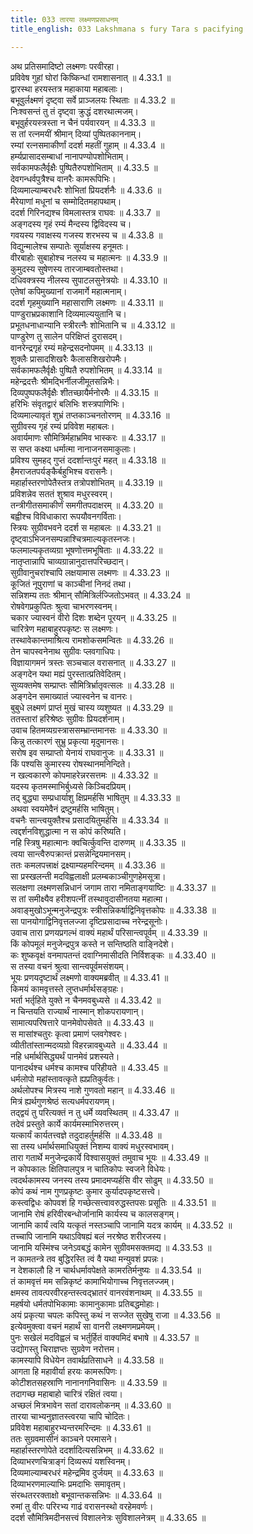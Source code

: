 ```yaml
---
title: 033 तारया लक्ष्मणप्रसाधनम्
title_english: 033 Lakshmana s fury Tara s pacifying

---
```

<div class="audioEmbed"  caption="श्रीराम-हरिसीताराममूर्ति-घनपाठिभ्यां वचनम्" src="https://archive.org/download/Ramayana-recitation-Sriram-harisItArAmamUrti-Ghanapaati-v2/Kanda_4/Kanda_4_KSK-033-Tharaya_Lakshmana_Prasadhanam.mp3"></div>

  
अथ प्रतिसमादिष्टो लक्ष्मणः परवीरहा।  
प्रविवेष गुहां घोरां किष्किन्धां रामशासनात् ॥ 4.33.1 ॥   
द्वारस्था हरयस्तत्र महाकाया महाबलाः।  
बभूवुर्लक्ष्मणं दृष्ट्वा सर्वे प्राञ्जलयः स्थिताः ॥ 4.33.2 ॥   
निःश्वसन्तं तु तं दृष्ट्वा क्रुद्धं दशरथात्मजम्।  
बभूवुर्हरयस्त्रस्ता न चैनं पर्यवारयन् ॥ 4.33.3 ॥   
स तां रत्नमयीं श्रीमान् दिव्यां पुष्पितकाननाम्।  
रम्यां रत्नसमाकीर्णां ददर्श महतीं गुहाम् ॥ 4.33.4 ॥   
हर्म्यप्रासादसम्बाधां नानापण्योपशोभिताम्।  
सर्वकामफलैर्वृक्षैः पुष्पितैरुपशोभिताम् ॥ 4.33.5 ॥   
देवगन्धर्वपुत्रैश्च वानरैः कामरूपिभिः।  
दिव्यमाल्याम्बरधरैः शोभितां प्रियदर्शनैः ॥ 4.33.6 ॥   
मैरेयाणां मधूनां च सम्मोदितमहापथाम्।  
ददर्श गिरिनद्यश्च विमलास्तत्र राघवः ॥ 4.33.7 ॥   
अङ्गदस्य गृहं रम्यं मैन्दस्य द्विविदस्य च।  
गवयस्य गवाक्षस्य गजस्य शरभस्य च ॥ 4.33.8 ॥   
विद्युन्मालेश्च सम्पातेः सूर्याक्षस्य हनूमतः।  
वीरबाहोः सुबाहोश्च नलस्य च महात्मनः ॥ 4.33.9 ॥   
कुमुदस्य सुषेणस्य तारजाम्बवतोस्तथा।  
दधिवक्त्रस्य नीलस्य सुपाटलसुनेत्रयोः ॥ 4.33.10 ॥   
एतेषां कपिमुख्यानां राजमार्गे महात्मनाम्।  
ददर्श गृहमुख्यानि महासाराणि लक्ष्मणः ॥ 4.33.11 ॥   
पाण्डुराभ्रप्रकाशानि दिव्यमाल्ययुतानि च।  
प्रभूतधनाधान्यानि स्त्रीरत्नैः शोभितानि च ॥ 4.33.12 ॥   
पाण्डुरेण तु सालेन परिक्षिप्तं दुरासदम्।  
वानरेन्द्रगृहं रम्यं महेन्द्रसदनोपमम् ॥ 4.33.13 ॥   
शुक्लैः प्रासादशिखरैः कैलासशिखरोपमैः।  
सर्वकामफलैर्वृक्षैः पुष्पितै रुपशोभितम् ॥ 4.33.14 ॥   
महेन्द्रदत्तैः श्रीमद्भिर्नीलजीमूतसन्निभैः।  
दिव्यपुष्पफलैर्वृक्षैः शीतच्छायैर्मनोरमैः ॥ 4.33.15 ॥   
हरिभिः संवृतद्वारं बलिभिः शस्त्रपाणिभिः।  
दिव्यमाल्यावृतं शुभ्रं तप्तकाञ्चनतोरणम् ॥ 4.33.16 ॥   
सुग्रीवस्य गृहं रम्यं प्रविवेश महाबलः।  
अवार्यमाणः सौमित्रिर्महाभ्रमिव भास्करः ॥ 4.33.17 ॥   
स सप्त कक्ष्या धर्मात्मा नानाजनसमाकुलाः।  
प्रविश्य सुमहद् गुप्तं ददर्शान्तःपुरं महत् ॥ 4.33.18 ॥   
हैमराजतपर्यङ्कैर्बहुभिश्च वरासनैः।  
महार्हास्तरणोपेतैस्तत्र तत्रोपशोभितम् ॥ 4.33.19 ॥   
प्रविशन्नेव सततं शुश्राव मधुरस्वरम्।  
तन्त्रीगीतसमाकीर्णं समगीतपदाक्षरम् ॥ 4.33.20 ॥   
बह्वीश्च विविधाकारा रूपयौवनगर्विताः।  
स्त्रियः सुग्रीवभवने ददर्श स महाबलः ॥ 4.33.21 ॥   
दृष्ट्वाऽभिजनसम्पन्नाश्चित्रमाल्यकृतस्नजः।  
फलमाल्यकृतव्यग्रा भूषणोत्तमभूषिताः ॥ 4.33.22 ॥   
नातृप्तान्नापि चाव्यग्रान्नानुदात्तपरिच्छदान्।  
सुग्रीवानुचरांश्चापि लक्षयामास लक्ष्मणः ॥ 4.33.23 ॥   
कूजितं नूपुराणां च काञ्चीनां निनदं तथा।  
सन्निशम्य ततः श्रीमान् सौमित्रिर्लज्जितोऽभवत् ॥ 4.33.24 ॥   
रोषवेगप्रकुपितः श्रुत्वा चाभरणस्वनम्।  
चकार ज्यास्वनं वीरो दिशः शब्देन पूरयन् ॥ 4.33.25 ॥   
चारित्रेण महाबाहुरपकृष्टः स लक्ष्मणः।  
तस्थावेकान्तमाश्रित्य रामशोकसमन्वितः ॥ 4.33.26 ॥   
तेन चापस्वनेनाथ सुग्रीवः प्लवगाधिपः।  
विज्ञायागमनं त्रस्तः सञ्चचाल वरासनात् ॥ 4.33.27 ॥   
अङ्गदेन यथा मह्यं पुरस्तात्प्रतिवेदितम्।  
सुव्यक्तमेष सम्प्राप्तः सौमित्रिर्भ्रातृवत्सलः ॥ 4.33.28 ॥   
अङ्गदेन समाख्यातं ज्यास्वनेन च वानरः।  
बुबुधे लक्ष्मणं प्राप्तं मुखं चास्य व्यशुष्यत ॥ 4.33.29 ॥   
ततस्तारां हरिश्रेष्ठः सुग्रीवः प्रियदर्शनाम्।  
उवाच हितमव्यग्रस्त्राससम्भ्रान्तमानसः ॥ 4.33.30 ॥   
किन्नु तत्कारणं सुभ्रु प्रकृत्या मृदुमानसः।  
सरोष इव सम्प्राप्तो येनायं राघवानुजः ॥ 4.33.31 ॥   
किं पश्यसि कुमारस्य रोषस्थानमनिन्दिते।  
न खल्वकारणे कोपमाहरेन्नरसत्तमः ॥ 4.33.32 ॥   
यदस्य कृतमस्माभिर्बुध्यसे किञ्चिदप्रियम्।  
तद् बुद्ध्या सम्प्रधार्याशु क्षिप्रमर्हसि भाषितुम् ॥ 4.33.33 ॥   
अथवा स्वयमेवैनं द्रष्टुमर्हसि भाषितुम्।  
वचनैः सान्त्वयुक्तैश्च प्रसादयितुमर्हसि ॥ 4.33.34 ॥   
त्वद्दर्शनविशुद्धात्मा न स कोपं करिष्यति।  
नहि स्त्रिषु महात्मानः क्वचिर्त्कुवन्ति दारुणम् ॥ 4.33.35 ॥   
त्वया सान्त्वैरुपक्रान्तं प्रसन्नेन्द्रियमानसम्।  
ततः कमलपत्त्राक्षं द्रक्ष्याम्यहमरिन्दमम् ॥ 4.33.36 ॥   
सा प्रस्खलन्ती मदविह्वलाक्षी प्रलम्बकाञ्चीगुणहेमसूत्रा।  
सलक्षणा लक्ष्मणसन्निधानं जगाम तारा नमिताङ्गयाष्टिः ॥ 4.33.37 ॥   
स तां समीक्ष्यैव हरीशपत्नीं तस्थावुदासीनतया महात्मा।  
अवाङ्मुखोऽभून्मनुजेन्द्रपुत्रः स्त्रीसन्निकर्षाद्विनिवृत्तकोपः ॥ 4.33.38 ॥   
सा पानयोगाद्विनिवृत्तलज्जा दृष्टिप्रसादाच्च नरेन्द्रसूनोः।  
उवाच तारा प्रणयप्रगल्भं वाक्यं महार्थं परिसान्त्वपूर्वम् ॥ 4.33.39 ॥   
किं कोपमूलं मनुजेन्द्रपुत्र कस्ते न सन्तिष्ठति वाङ्निदेशे।  
कः शुष्कवृक्षं वनमापतन्तं दवाग्निमासीदति निर्विशङ्कः ॥ 4.33.40 ॥   
स तस्या वचनं श्रुत्वा सान्त्वपूर्वमसंशयम्।  
भूयः प्रणयदृष्टार्थं लक्ष्मणो वाक्यमब्रवीत् ॥ 4.33.41 ॥   
किमयं कामवृत्तस्ते लुप्तधर्मार्थसङ्ग्रहः।  
भर्ता भर्तृहिते युक्ते न चैनमवबुध्यसे ॥ 4.33.42 ॥   
न चिन्तयति राज्यार्थं नास्मान् शोकपरायणान्।  
सामात्यपरिषत्तारे पानमेवोपसेवते ॥ 4.33.43 ॥   
स मासांश्चतुरः कृत्वा प्रमाणं प्लवगेश्वरः।  
व्यीतीतांस्तान्मदव्यग्रो विहरन्नावबुध्यते ॥ 4.33.44 ॥   
नहि धर्मार्थसिद्ध्यर्थं पानमेवं प्रशस्यते।  
पानादर्थश्च धर्मश्च कामश्च परिहीयते ॥ 4.33.45 ॥   
धर्मलोपो महांस्तावत्कृते ह्यप्रतिकुर्वतः।  
अर्थलोपश्च मित्रस्य नाशे गुणवतो महान् ॥ 4.33.46 ॥   
मित्रं ह्यर्थगुणश्रेष्ठं सत्यधर्मपरायणम्।  
तद्द्वयं तु परित्यक्तं न तु धर्मे व्यवस्थितम् ॥ 4.33.47 ॥   
तदेवं प्रस्तुते कार्ये कार्यमस्माभिरुत्तरम्।  
यत्कार्यं कार्यतत्त्वज्ञे तदुदाहर्तुमर्हसि ॥ 4.33.48 ॥   
सा तस्य धर्मार्थसमाधियुक्तं निशम्य वाक्यं मधुरस्वभावम्।  
तारा गतार्थे मनुजेन्द्रकार्ये विश्वासयुक्तं तमुवाच भूयः ॥ 4.33.49 ॥   
न कोपकालः क्षितिपालपुत्र न चातिकोपः स्वजने विधेयः।  
त्वदर्थकामस्य जनस्य तस्य प्रमादमप्यर्हसि वीर सोढुम् ॥ 4.33.50 ॥   
कोपं कथं नाम गुणप्रकृष्टः कुमार कुर्यादपकृष्टसत्त्वे।  
कस्त्वद्विधः कोपवशं हि गच्छेत्सत्त्वावरुद्धस्तपसः प्रसूतिः ॥ 4.33.51 ॥   
जानामि रोषं हरिवीरबन्धोर्जानामि कार्यस्य च कालसङ्गम्।  
जानामि कार्यं त्वयि यत्कृतं नस्तञ्चापि जानामि यदत्र कार्यम् ॥ 4.33.52 ॥   
तच्चापि जानामि यथाऽविषह्यं बलं नरश्रेष्ठ शरीरजस्य।  
जानामि यस्मिंश्च जनेऽवबद्धं कामेन सुग्रीवमसक्तमद्य ॥ 4.33.53 ॥   
न कामतन्त्रे तव बुद्धिरस्ति त्वं वै यथा मन्युवशं प्रपन्नः।  
न देशकालौ हि न चार्थधर्मावपेक्षते कामरतिर्मनुष्यः ॥ 4.33.54 ॥   
तं कामवृत्तं मम सन्निकृष्टं कामाभियोगाच्च निवृत्तलज्जम्।  
क्षमस्व तावत्परवीरहन्तस्त्वद्भ्रातरं वानरवंशनाथम् ॥ 4.33.55 ॥   
महर्षयो धर्मतपोभिकामाः कामानुकामाः प्रतिबद्धमोहाः।  
अयं प्रकृत्या चपलः कपिस्तु कथं न सज्जेत सुखेषु राजा ॥ 4.33.56 ॥   
इत्येवमुक्त्वा वचनं महार्थं सा वानरी लक्ष्मणमप्रमेयम्।  
पुनः सखेलं मदविह्वलं च भर्तुर्हितं वाक्यमिदं बभाषे ॥ 4.33.57 ॥   
उद्योगस्तु चिराज्ञप्तः सुग्रवेण नरोत्तम।  
कामस्यापि विधेयेन तवार्थप्रतिसाधने ॥ 4.33.58 ॥   
आगता हि महावीर्या हरयः कामरूपिणः।  
कोटीशतसहस्राणि नानानगनिवासिनः ॥ 4.33.59 ॥   
तदागच्छ महाबाहो चारित्रं रक्षितं त्वया।  
अच्छलं मित्रभावेन सतां दारावलोकनम् ॥ 4.33.60 ॥   
तारया चाभ्यनुज्ञातस्त्वरया चापि चोदितः।  
प्रविवेश महाबाहुरभ्यन्तरमरिन्दमः ॥ 4.33.61 ॥   
ततः सुग्रवमासीनं काञ्चने परमासने।  
महार्हास्तरणोपेते ददर्शादित्यसन्निभम् ॥ 4.33.62 ॥   
दिव्याभरणचित्राङ्गं दिव्यरूपं यशस्विनम्।  
दिव्यमाल्याम्बरधरं महेन्द्रमिव दुर्जयम् ॥ 4.33.63 ॥   
दिव्याभरणमाल्याभिः प्रमदाभिः समावृतम्।  
संरब्धतररक्ताक्षो बभूवान्तकसन्निभः ॥ 4.33.64 ॥   
रुमां तु वीरः परिरभ्य गाढं वरासनस्थो वरहेमवर्णः।  
ददर्श सौमित्रिमदीनसत्त्वं विशालनेत्रः सुविशालनेत्रम् ॥ 4.33.65 ॥   